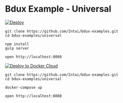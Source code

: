 # Bdux Example - Universal

[![Deploy](https://www.herokucdn.com/deploy/button.svg)](https://heroku.com/deploy?template=https://github.com/Intai/bdux-examples/tree/universal)

```
git clone https://github.com/Intai/bdux-examples.git
cd bdux-examples/universal

npm install
gulp server

open http://localhost:8080
```

[![Deploy to Docker Cloud](https://files.cloud.docker.com/images/deploy-to-dockercloud.svg)](https://hub.docker.com/r/intai/bdux-example-universal/)

```
git clone https://github.com/Intai/bdux-examples.git
cd bdux-examples/universal

docker-compose up

open http://localhost:8080
```
